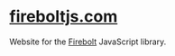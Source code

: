 <a href="http://fireboltjs.com" target="_blank">fireboltjs.com</a>
==============

Website for the [Firebolt](https://github.com/woollybogger/Firebolt) JavaScript library.
